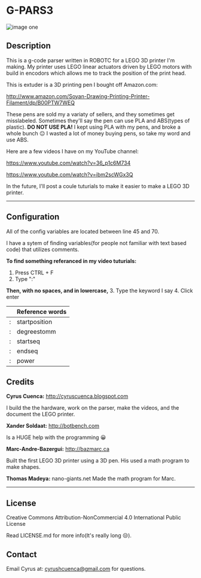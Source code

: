 # G-PARS3

![image one](https://github.com/cyruscuenca/g-pars3/blob/master/media/3Dprinter_header_2.jpg)


## Description

This is a g-code parser written in ROBOTC for a LEGO 3D printer I'm making. My printer uses LEGO linear 
actuators driven by LEGO motors with build in encodors which allows me to track the position of the 
print head.


This is extuder is a 3D printing pen I bought off Amazon.com:

http://www.amazon.com/Soyan-Drawing-Printing-Printer-Filament/dp/B00PTW7WEQ

These pens are sold my a variaty of sellers, and they sometimes get misslabeled. Sometimes they'll say 
the pen can use PLA and ABS(types of plastic). __DO NOT USE PLA!__ I kept using PLA with my pens, and 
broke a whole bunch :neutral_face: I wasted a lot of money buying pens, so take my word and use ABS.



Here are a few videos I have on my YouTube channel:

https://www.youtube.com/watch?v=36_p1c6M734

https://www.youtube.com/watch?v=ibm2scWGx3Q

In the future, I'll post a coule tuturials to make it easier to make a LEGO 3D printer.

---
## Configuration

All of the config variables are located between line 45 and 70.

I have a sytem of finding variables(for people not familiar with text based code) that utilizes
comments.

__To find something referanced in my video tuturials:__
1. Press CTRL + F 
2. Type ":"

__Then, with no spaces, and in lowercase,__
3. Type the keyword I say
4. Click enter

| |   Reference words |
|---|--------------|
|:  |startposition |
|:  |degreestomm   |
|:  |startseq      |
|:  |endseq        |
|:  |power         |


## Credits

 __Cyrus Cuenca:__ http://cyruscuenca.blogspot.com
 
I build the the hardware, work on the parser, make the videos, and the document the LEGO printer.


__Xander Soldaat:__ http://botbench.com

Is a HUGE help with the programming :grinning:


__Marc-Andre-Bazergui:__ http://bazmarc.ca

Built the first LEGO 3D printer using a 3D pen. His used a math program to make shapes.


__Thomas Madeya:__ nano-giants.net
Made the math program for Marc.

---
## License

Creative Commons Attribution-NonCommercial 4.0 International Public License

Read LICENSE.md for more info(It's really long :unamused:).

## Contact

Email Cyrus at: cyrushcuenca@gmail.com for questions.
